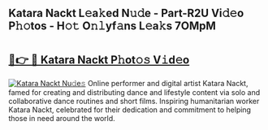 ## Katara Nackt L𝚎a𝚔ed N𝚞𝚍e - Part-R2U Vi𝚍𝚎o P𝚑𝚘tos - H𝚘𝚝 O𝚗𝚕yf𝚊ns L𝚎a𝚔s 7OMpM

# <h2><a href="http://kf7vkel.oniu.top/?m=Katara+Nackt">🔗👉 🔴 Katara Nackt P𝚑ot𝚘𝚜 V𝚒d𝚎o</a></h2>

[![Katara Nackt Nu𝚍e𝚜](https://i.imgur.com/0qMVB7G.gif)](http://kf7vkel.oniu.top/?m=Katara+Nackt)
Online performer and digital artist Katara Nackt, famed for creating and distributing dance and lifestyle content via solo and collaborative dance routines and short films. Inspiring humanitarian worker Katara Nackt, celebrated for their dedication and commitment to helping those in need around the world.  

